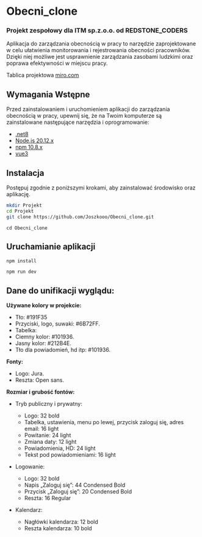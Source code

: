 # Obecni_clone
### Projekt zespołowy dla ITM sp.z.o.o. od REDSTONE_CODERS
Aplikacja do zarządzania obecnością w pracy to narzędzie zaprojektowane w celu ułatwienia monitorowania i rejestrowania obecności pracowników. Dzięki niej możliwe jest usprawnienie zarządzania zasobami ludzkimi oraz poprawa efektywności w miejscu pracy.

Tablica projektowa [miro.com](https://miro.com/welcomeonboard/b25YWlhCN21YSmJFTFNNVno5dlppVkxWQjVaWmFyV1FndDFjYmQxbWtabUhDZGtzNVZuU3BpSzFoNm9EaXprYnwzNDU4NzY0NTM5MDc5NzgyMDE4fDI=?share_link_id=916940200239 'miro')

## Wymagania Wstępne
Przed zainstalowaniem i uruchomieniem aplikacji do zarządzania obecnością w pracy, upewnij się, że na Twoim komputerze są zainstalowane następujące narzędzia i oprogramowanie:
- [.net8](https://dotnet.microsoft.com/en-us/download/dotnet/8.0)
- [Node.js 20.12.x](https://nodejs.org/en/download/prebuilt-installer)
- [npm 10.8.x](https://docs.npmjs.com/cli/v10/commands/npm-install)
- [vue3](https://v3.ru.vuejs.org/guide/installation.html)

## Instalacja

Postępuj zgodnie z poniższymi krokami, aby zainstalować środowisko oraz aplikację.

```bash
mkdir Projekt
cd Projekt
git clone https://github.com/Joszkooo/Obecni_clone.git
```
```
cd Obecni_clone
```
## Uruchamianie aplikacji

```sh
npm install
```
```
npm run dev
```

## Dane do unifikacji wyglądu:
**Używane kolory w projekcie:**  
- Tło: #191F35  
- Przyciski, logo, suwaki: #6B72FF.  
- Tabelka:  
- Ciemny kolor: #101936.  
- Jasny kolor: #212B4E.  
- Tło dla powiadomień, hd itp: #101936. 

**Fonty:**  
- Logo: Jura.  
- Reszta: Open sans. 

**Rozmiar  i grubość fontów:**  
- Tryb publiczny i prywatny:
	- Logo: 32 bold  
	- Tabelka, ustawienia, menu po lewej, przycisk zaloguj się, adres email: 16 light  
	- Powitanie: 24 light  
	- Zmiana daty: 12 light  
	- Powiadomienia, HD: 24 light  
	- Tekst pod powiadomieniami: 16 light  
	  
- Logowanie:  
	- Logo: 32 bold  
	- Napis „Zaloguj się”:  44 Condensed Bold  
	- Przycisk „Zaloguj się”: 20 Condensed Bold  
	- Reszta: 16 Regular
  
- Kalendarz:  
	- Nagłówki kalendarza: 12 bold  
	- Reszta kalendarza: 10 bold  
